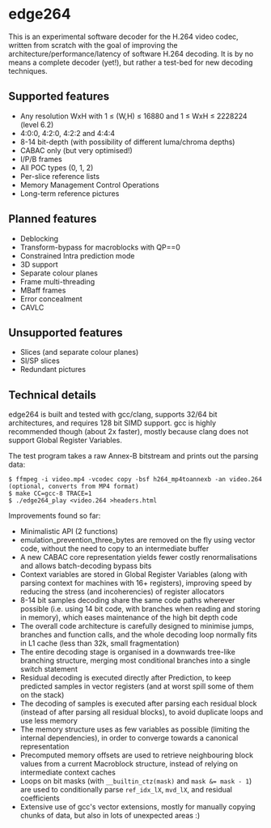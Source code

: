edge264
=======

This is an experimental software decoder for the H.264 video codec, written from scratch with the goal of improving the architecture/performance/latency of software H.264 decoding. It is by no means a complete decoder (yet!), but rather a test-bed for new decoding techniques.


Supported features
------------------

* Any resolution WxH with 1 ≤ (W,H) ≤ 16880 and 1 ≤ WxH ≤ 2228224 (level 6.2)
* 4:0:0, 4:2:0, 4:2:2 and 4:4:4
* 8-14 bit-depth (with possibility of different luma/chroma depths)
* CABAC only (but very optimised!)
* I/P/B frames
* All POC types (0, 1, 2)
* Per-slice reference lists
* Memory Management Control Operations
* Long-term reference pictures


Planned features
----------------

* Deblocking
* Transform-bypass for macroblocks with QP==0
* Constrained Intra prediction mode
* 3D support
* Separate colour planes
* Frame multi-threading
* MBaff frames
* Error concealment
* CAVLC


Unsupported features
--------------------
* Slices (and separate colour planes)
* SI/SP slices
* Redundant pictures


Technical details
-----------------

edge264 is built and tested with gcc/clang, supports 32/64 bit architectures, and requires 128 bit SIMD support. gcc is highly recommended though (about 2x faster), mostly because clang does not support Global Register Variables.

The test program takes a raw Annex-B bitstream and prints out the parsing data:
```
$ ffmpeg -i video.mp4 -vcodec copy -bsf h264_mp4toannexb -an video.264 (optional, converts from MP4 format)
$ make CC=gcc-8 TRACE=1
$ ./edge264_play <video.264 >headers.html
```

Improvements found so far:
* Minimalistic API (2 functions)
* emulation_prevention_three_bytes are removed on the fly using vector code, without the need to copy to an intermediate buffer
* A new CABAC core representation yields fewer costly renormalisations and allows batch-decoding bypass bits
* Context variables are stored in Global Register Variables (along with parsing context for machines with 16+ registers), improving speed by reducing the stress (and incoherencies) of register allocators
* 8-14 bit samples decoding share the same code paths wherever possible (i.e. using 14 bit code, with branches when reading and storing in memory), which eases maintenance of the high bit depth code
* The overall code architecture is carefully designed to minimise jumps, branches and function calls, and the whole decoding loop normally fits in L1 cache (less than 32k, small fragmentation)
* The entire decoding stage is organised in a downwards tree-like branching structure, merging most conditional branches into a single switch statement
* Residual decoding is executed directly after Prediction, to keep predicted samples in vector registers (and at worst spill some of them on the stack)
* The decoding of samples is executed after parsing each residual block (instead of after parsing all residual blocks), to avoid duplicate loops and use less memory
* The memory structure uses as few variables as possible (limiting the internal dependencies), in order to converge towards a canonical representation
* Precomputed memory offsets are used to retrieve neighbouring block values from a current Macroblock structure, instead of relying on intermediate context caches
* Loops on bit masks (with `__builtin_ctz(mask)` and `mask &= mask - 1`) are used to conditionally parse `ref_idx_lX`, `mvd_lX`, and residual coefficients
* Extensive use of gcc's vector extensions, mostly for manually copying chunks of data, but also in lots of unexpected areas :)

